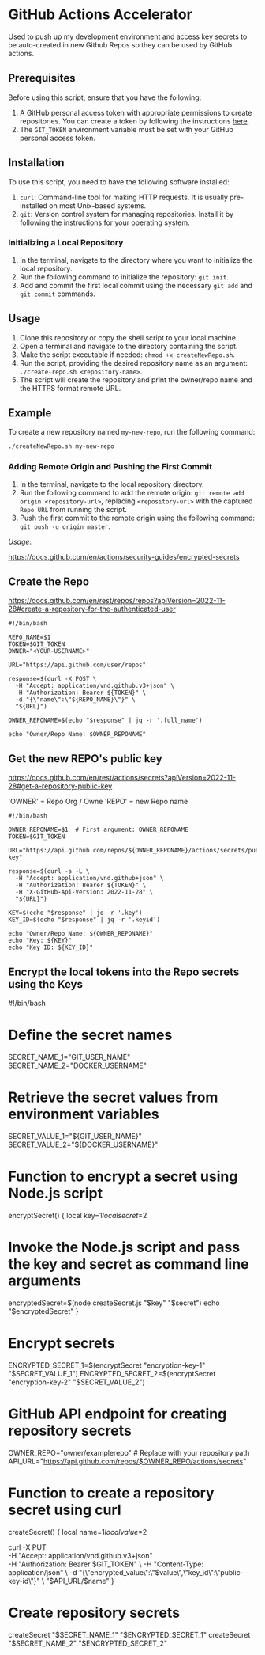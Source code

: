 # GitHub Actions Accelerator

Used to push up my development environment and access key secrets to be auto-created in new Github Repos so they can be used by GitHub actions.


## Prerequisites

Before using this script, ensure that you have the following:

1. A GitHub personal access token with appropriate permissions to create repositories. You can create a token by following the instructions [here](https://docs.github.com/en/authentication/keeping-your-account-and-data-secure/creating-a-personal-access-token).
2. The `GIT_TOKEN` environment variable must be set with your GitHub personal access token.

## Installation

To use this script, you need to have the following software installed:


1. `curl`: Command-line tool for making HTTP requests. It is usually pre-installed on most Unix-based systems.
2. `git`: Version control system for managing repositories. Install it by following the instructions for your operating system.


### Initializing a Local Repository

1. In the terminal, navigate to the directory where you want to initialize the local repository.
2. Run the following command to initialize the repository: `git init`.
3. Add and commit the first local commit using the necessary `git add` and `git commit` commands.


## Usage

1. Clone this repository or copy the shell script to your local machine.
2. Open a terminal and navigate to the directory containing the script.
3. Make the script executable if needed: `chmod +x createNewRepo.sh`.
4. Run the script, providing the desired repository name as an argument: `./create-repo.sh <repository-name>`.
5. The script will create the repository and print the owner/repo name and the HTTPS format remote URL.

## Example

To create a new repository named `my-new-repo`, run the following command:

```bash
./createNewRepo.sh my-new-repo
```

### Adding Remote Origin and Pushing the First Commit

1. In the terminal, navigate to the local repository directory.
2. Run the following command to add the remote origin: `git remote add origin <repository-url>`, replacing `<repository-url>` with the captured `Repo URL` from running the script.
3. Push the first commit to the remote origin using the following command: `git push -u origin master`.



*Usage*:


https://docs.github.com/en/actions/security-guides/encrypted-secrets


## Create the Repo


https://docs.github.com/en/rest/repos/repos?apiVersion=2022-11-28#create-a-repository-for-the-authenticated-user

```
#!/bin/bash

REPO_NAME=$1
TOKEN=$GIT_TOKEN
OWNER="<YOUR-USERNAME>"

URL="https://api.github.com/user/repos"

response=$(curl -X POST \
  -H "Accept: application/vnd.github.v3+json" \
  -H "Authorization: Bearer ${TOKEN}" \
  -d "{\"name\":\"${REPO_NAME}\"}" \
  "${URL}")

OWNER_REPONAME=$(echo "$response" | jq -r '.full_name')

echo "Owner/Repo Name: $OWNER_REPONAME"
```


## Get the new REPO's public key

https://docs.github.com/en/rest/actions/secrets?apiVersion=2022-11-28#get-a-repository-public-key

'OWNER' = Repo Org / Owne
'REPO' = new Repo name

```
#!/bin/bash

OWNER_REPONAME=$1  # First argument: OWNER_REPONAME
TOKEN=$GIT_TOKEN

URL="https://api.github.com/repos/${OWNER_REPONAME}/actions/secrets/public-key"

response=$(curl -s -L \
  -H "Accept: application/vnd.github+json" \
  -H "Authorization: Bearer ${TOKEN}" \
  -H "X-GitHub-Api-Version: 2022-11-28" \
  "${URL}")

KEY=$(echo "$response" | jq -r '.key')
KEY_ID=$(echo "$response" | jq -r '.keyid')

echo "Owner/Repo Name: ${OWNER_REPONAME}"
echo "Key: ${KEY}"
echo "Key ID: ${KEY_ID}"
```

## Encrypt the local tokens into the Repo secrets using the Keys


#!/bin/bash

# Define the secret names
SECRET_NAME_1="GIT_USER_NAME"
SECRET_NAME_2="DOCKER_USERNAME"

# Retrieve the secret values from environment variables
SECRET_VALUE_1="${GIT_USER_NAME}"
SECRET_VALUE_2="${DOCKER_USERNAME}"

# Function to encrypt a secret using Node.js script
encryptSecret() {
  local key=$1
  local secret=$2

  # Invoke the Node.js script and pass the key and secret as command line arguments
  encryptedSecret=$(node createSecret.js "$key" "$secret")
  echo "$encryptedSecret"
}

# Encrypt secrets
ENCRYPTED_SECRET_1=$(encryptSecret "encryption-key-1" "$SECRET_VALUE_1")
ENCRYPTED_SECRET_2=$(encryptSecret "encryption-key-2" "$SECRET_VALUE_2")

# GitHub API endpoint for creating repository secrets
OWNER_REPO="owner/examplerepo"  # Replace with your repository path
API_URL="https://api.github.com/repos/$OWNER_REPO/actions/secrets"

# Function to create a repository secret using curl
createSecret() {
  local name=$1
  local value=$2

  curl -X PUT \
    -H "Accept: application/vnd.github.v3+json" \
    -H "Authorization: Bearer $GIT_TOKEN" \
    -H "Content-Type: application/json" \
    -d "{\"encrypted_value\":\"$value\",\"key_id\":\"public-key-id\"}" \
    "$API_URL/$name"
}

# Create repository secrets
createSecret "$SECRET_NAME_1" "$ENCRYPTED_SECRET_1"
createSecret "$SECRET_NAME_2" "$ENCRYPTED_SECRET_2"



